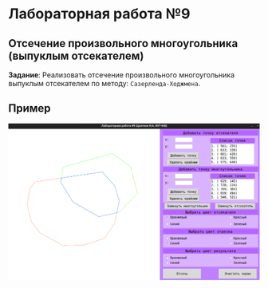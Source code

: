 # Лабораторная работа №9
## Отсечение произвольного многоугольника (выпуклым отсекателем)

__Задание__: Реализовать отсечение произвольного многоугольника выпуклым отсекателем по методу: `Сазерленда-Ходжмена`.


## Пример

![](https://github.com/amunra2/cg-bmstu-iu7/raw/main/lab_09/img/png_1.png)
